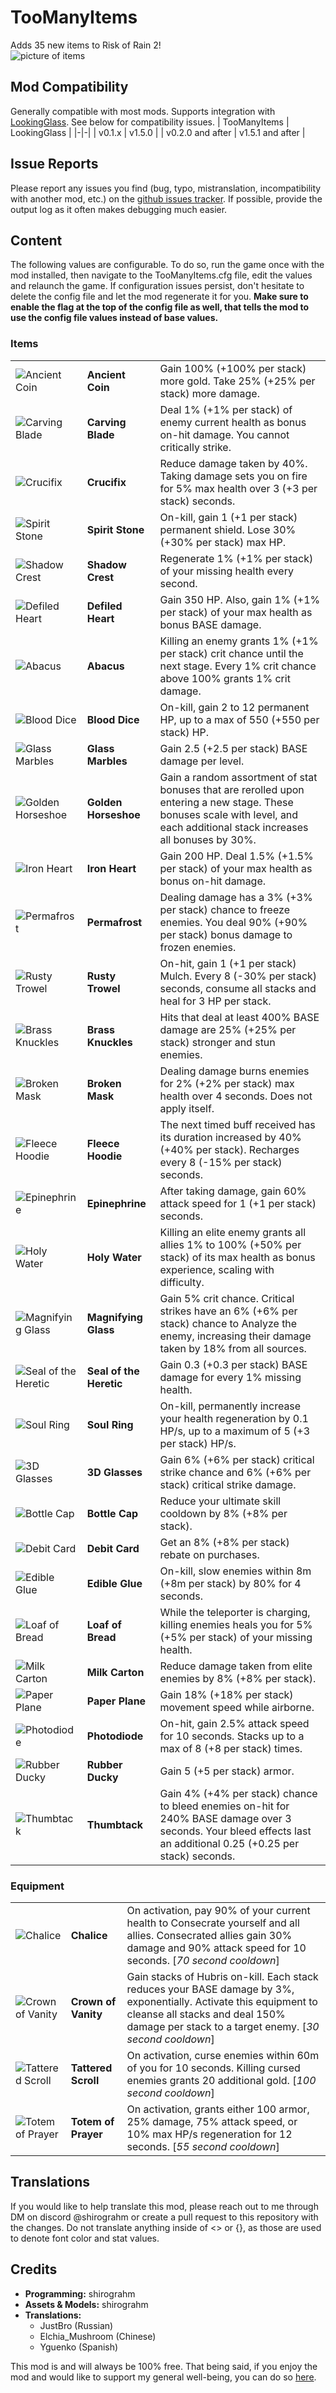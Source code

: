 # TooManyItems
Adds 35 new items to Risk of Rain 2!  
![picture of items](https://i.imgur.com/nDgkbc8l.png)

## Mod Compatibility
Generally compatible with most mods. Supports integration with [LookingGlass](https://thunderstore.io/package/DropPod/LookingGlass/). See below for compatibility issues.
| TooManyItems | LookingGlass |
|-|-|
| v0.1.x           | v1.5.0 |
| v0.2.0 and after | v1.5.1 and after |

## Issue Reports
Please report any issues you find (bug, typo, mistranslation, incompatibility with another mod, etc.) on the [github issues tracker](https://github.com/shirograhm/TooManyItemsRoR2/issues). If possible, provide the output log as it often makes debugging much easier.

## Content
The following values are configurable. To do so, run the game once with the mod installed, then navigate to the TooManyItems.cfg file, edit the values and relaunch the game. If configuration issues persist, don't hesitate to delete the config file and let the mod regenerate it for you. <b>Make sure to enable the flag at the top of the config file as well, that tells the mod to use the config file values instead of base values.</b> 

### Items
| | | |
|-|-|-|
| ![Ancient Coin](https://i.imgur.com/NWJgZGVt.png) | **Ancient Coin** | Gain 100% (+100% per stack) more gold. Take 25% (+25% per stack) more damage. |
| ![Carving Blade](https://i.imgur.com/z29LUT2t.png) | **Carving Blade** | Deal 1% (+1% per stack) of enemy current health as bonus on-hit damage. You cannot critically strike. |
| ![Crucifix](https://i.imgur.com/6JnhLFbt.png) | **Crucifix** | Reduce damage taken by 40%. Taking damage sets you on fire for 5% max health over 3 (+3 per stack) seconds. |
| ![Spirit Stone](https://i.imgur.com/2PhhDygt.png) | **Spirit Stone** | On-kill, gain 1 (+1 per stack) permanent shield. Lose 30% (+30% per stack) max HP. |
| ![Shadow Crest](https://i.imgur.com/RYlNwqAt.png) | **Shadow Crest** | Regenerate 1% (+1% per stack) of your missing health every second. |
| ![Defiled Heart](https://i.imgur.com/H8JadY0t.png) | **Defiled Heart** | Gain 350 HP. Also, gain 1% (+1% per stack) of your max health as bonus BASE damage. |
| ![Abacus](https://i.imgur.com/yD368cAt.png) | **Abacus** | Killing an enemy grants 1% (+1% per stack) crit chance until the next stage. Every 1% crit chance above 100% grants 1% crit damage. |
| ![Blood Dice](https://i.imgur.com/7nB0tFPt.png) | **Blood Dice** | On-kill, gain 2 to 12 permanent HP, up to a max of 550 (+550 per stack) HP. |
| ![Glass Marbles](https://i.imgur.com/NzRNge2t.png) | **Glass Marbles** | Gain 2.5 (+2.5 per stack) BASE damage per level. |
| ![Golden Horseshoe](https://i.imgur.com/XwCuw2Pt.png) | **Golden Horseshoe** | Gain a random assortment of stat bonuses that are rerolled upon entering a new stage. These bonuses scale with level, and each additional stack increases all bonuses by 30%. |
| ![Iron Heart](https://i.imgur.com/1sirkmit.png)  | **Iron Heart** | Gain 200 HP. Deal 1.5% (+1.5% per stack) of your max health as bonus on-hit damage. |
| ![Permafrost](https://i.imgur.com/ESn7Gn2t.png) | **Permafrost** | Dealing damage has a 3% (+3% per stack) chance to freeze enemies. You deal 90% (+90% per stack) bonus damage to frozen enemies. |
| ![Rusty Trowel](https://i.imgur.com/Isa4tqxt.png) | **Rusty Trowel** | On-hit, gain 1 (+1 per stack) Mulch. Every 8 (-30% per stack) seconds, consume all stacks and heal for 3 HP per stack. |
| ![Brass Knuckles](https://i.imgur.com/8ebb6mat.png) | **Brass Knuckles** | Hits that deal at least 400% BASE damage are 25% (+25% per stack) stronger and stun enemies. |
| ![Broken Mask](https://i.imgur.com/hRzczm5t.png) | **Broken Mask** | Dealing damage burns enemies for 2% (+2% per stack) max health over 4 seconds. Does not apply itself. |
| ![Fleece Hoodie](https://i.imgur.com/0t8q5mqt.png) | **Fleece Hoodie** | The next timed buff received has its duration increased by 40% (+40% per stack). Recharges every 8 (-15% per stack) seconds. |
| ![Epinephrine](https://i.imgur.com/oem7bxMt.png) | **Epinephrine** | After taking damage, gain 60% attack speed for 1 (+1 per stack) seconds. |
| ![Holy Water](https://i.imgur.com/ARyhF53t.png) | **Holy Water** | Killing an elite enemy grants all allies 1% to 100% (+50% per stack) of its max health as bonus experience, scaling with difficulty. |
| ![Magnifying Glass](https://i.imgur.com/8BsvCWQt.png) | **Magnifying Glass** | Gain 5% crit chance. Critical strikes have an 6% (+6% per stack) chance to Analyze the enemy, increasing their damage taken by 18% from all sources. |
| ![Seal of the Heretic](https://i.imgur.com/6okJd8vt.png) | **Seal of the Heretic** | Gain 0.3 (+0.3 per stack) BASE damage for every 1% missing health. |
| ![Soul Ring](https://i.imgur.com/I3pEvR2t.png) | **Soul Ring** | On-kill, permanently increase your health regeneration by 0.1 HP/s, up to a maximum of 5 (+3 per stack) HP/s. |
| ![3D Glasses](https://i.imgur.com/wys8KPct.png) | **3D Glasses** | Gain 6% (+6% per stack) critical strike chance and 6% (+6% per stack) critical strike damage. |
| ![Bottle Cap](https://i.imgur.com/jq1lvS9t.png) | **Bottle Cap** | Reduce your ultimate skill cooldown by 8% (+8% per stack). |
| ![Debit Card](https://i.imgur.com/BXUGjeft.png) | **Debit Card** | Get an 8% (+8% per stack) rebate on purchases. |
| ![Edible Glue](https://i.imgur.com/3gpa6WWt.png) | **Edible Glue** | On-kill, slow enemies within 8m (+8m per stack) by 80% for 4 seconds. |
| ![Loaf of Bread](https://i.imgur.com/mzlxTIrt.png) | **Loaf of Bread** | While the teleporter is charging, killing enemies heals you for 5% (+5% per stack) of your missing health. |
| ![Milk Carton](https://i.imgur.com/R6U6Uget.png) | **Milk Carton** | Reduce damage taken from elite enemies by 8% (+8% per stack). |
| ![Paper Plane](https://i.imgur.com/pvG4mztt.png) | **Paper Plane** | Gain 18% (+18% per stack) movement speed while airborne. |
| ![Photodiode](https://i.imgur.com/4ZjgqKIt.png) | **Photodiode** | On-hit, gain 2.5% attack speed for 10 seconds. Stacks up to a max of 8 (+8 per stack) times. |
| ![Rubber Ducky](https://i.imgur.com/dEgzWQht.png) | **Rubber Ducky** | Gain 5 (+5 per stack) armor. |
| ![Thumbtack](https://i.imgur.com/q89u8kWt.png) | **Thumbtack** | Gain 4% (+4% per stack) chance to bleed enemies on-hit for 240% BASE damage over 3 seconds. Your bleed effects last an additional 0.25 (+0.25 per stack) seconds. |

### Equipment
| | | |
|-|-|-|
| ![Chalice](https://i.imgur.com/klcM2TFt.png) | **Chalice** | On activation, pay 90% of your current health to Consecrate yourself and all allies. Consecrated allies gain 30% damage and 90% attack speed for 10 seconds. [*70 second cooldown*] |
| ![Crown of Vanity](https://i.imgur.com/YIl5v00t.png) | **Crown of Vanity** | Gain stacks of Hubris on-kill. Each stack reduces your BASE damage by 3%, exponentially. Activate this equipment to cleanse all stacks and deal 150% damage per stack to a target enemy. [*30 second cooldown*] |
| ![Tattered Scroll](https://i.imgur.com/ZRQUBHmt.png) | **Tattered Scroll** | On activation, curse enemies within 60m of you for 10 seconds. Killing cursed enemies grants 20 additional gold. [*100 second cooldown*] |
| ![Totem of Prayer](https://i.imgur.com/Fii53bpt.png) | **Totem of Prayer** | On activation, grants either 100 armor, 25% damage, 75% attack speed, or 10% max HP/s regeneration for 12 seconds. [*55 second cooldown*] |

## Translations
If you would like to help translate this mod, please reach out to me through DM on discord @shirograhm or create a pull request to this repository with the changes. Do not translate anything inside of <> or {}, as those are used to denote font color and stat values.

## Credits
- **Programming:** shirograhm  
- **Assets & Models:** shirograhm  
- **Translations:**  
    - JustBro (Russian)  
    - Elchia_Mushroom (Chinese)  
    - Yguenko (Spanish)  
  
This mod is and will always be 100% free. That being said, if you enjoy the mod and would like to support my general well-being, you can do so [here](https://ko-fi.com/shirograhm).
